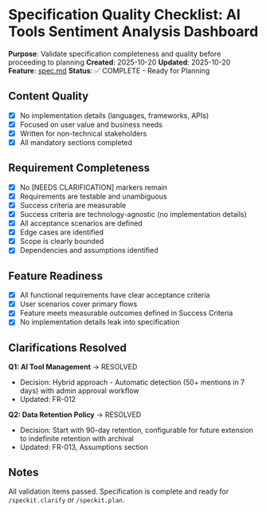 # Specification Quality Checklist: AI Tools Sentiment Analysis Dashboard

**Purpose**: Validate specification completeness and quality before proceeding to planning
**Created**: 2025-10-20
**Updated**: 2025-10-20
**Feature**: [spec.md](../spec.md)
**Status**: ✅ COMPLETE - Ready for Planning

## Content Quality

- [x] No implementation details (languages, frameworks, APIs)
- [x] Focused on user value and business needs
- [x] Written for non-technical stakeholders
- [x] All mandatory sections completed

## Requirement Completeness

- [x] No [NEEDS CLARIFICATION] markers remain
- [x] Requirements are testable and unambiguous
- [x] Success criteria are measurable
- [x] Success criteria are technology-agnostic (no implementation details)
- [x] All acceptance scenarios are defined
- [x] Edge cases are identified
- [x] Scope is clearly bounded
- [x] Dependencies and assumptions identified

## Feature Readiness

- [x] All functional requirements have clear acceptance criteria
- [x] User scenarios cover primary flows
- [x] Feature meets measurable outcomes defined in Success Criteria
- [x] No implementation details leak into specification

## Clarifications Resolved

**Q1: AI Tool Management** → RESOLVED

- Decision: Hybrid approach - Automatic detection (50+ mentions in 7 days) with admin approval workflow
- Updated: FR-012

**Q2: Data Retention Policy** → RESOLVED

- Decision: Start with 90-day retention, configurable for future extension to indefinite retention with archival
- Updated: FR-013, Assumptions section

## Notes

All validation items passed. Specification is complete and ready for `/speckit.clarify` or `/speckit.plan`.
